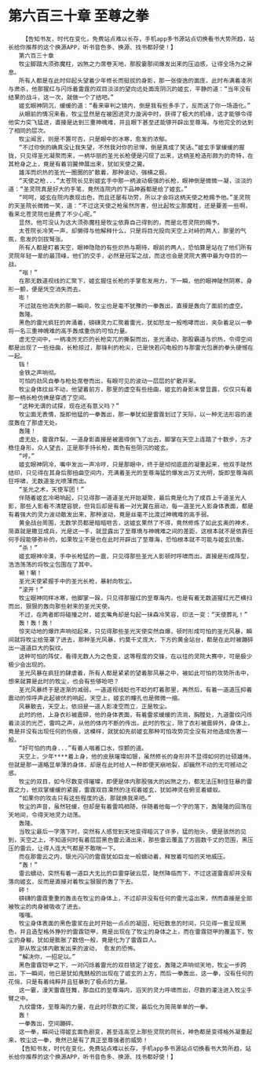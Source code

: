 # 第六百三十章 至尊之拳
        【告知书友，时代在变化，免费站点难以长存，手机app多书源站点切换看书大势所趋，站长给你推荐的这个换源APP，听书音色多、换源、找书都好使！】
       第六百三十章
       牧尘脚踏大须弥魔柱，凶煞之力席卷天地，那股霎那间爆发出来的压迫感，让得全场为之屏息。
       所有人都是在此时仰起头望着少年修长而挺拔的身影，那一张俊逸的面庞，此时布满着凌冽与肃杀，他那猩红与闪烁着雷霆的双目淡淡的望向远处面庞阴沉的姬玄，平静的道：“当年没有结果的战斗，这一次，就做一个了结吧。”
       姬玄眼神阴沉，缓缓的道：“看来审判之镜内，倒是我有些多手了，反而送了你一场造化。”
       从眼前的情况来看，牧尘显然是在被困进灵力漩涡中时，获得了极大的机缘，这才能够令得他实力突飞猛进，直接是达到三重神魄难，并且眼下甚至还能够开辟出至尊海，与他完全的达到了相同的层次。
       牧尘闻言，则是不置可否，只是眼中的冰寒，愈发的浓郁。
       “不过你倒的确真没让我失望，不然我对你的忌惮，倒是真成了笑话。”姬玄手掌缓缓的握拢，只见得圣光凝聚而来，一柄华丽的圣光长枪便是闪现了出来，这柄圣枪造形颇为的奇特，在其枪身之上，竟是有着羽翼伸展出来，犹如天使之翼。
       雄浑而炽热的圣光一圈圈的扩散着，那种波动，强横之极。
       “天使之枪...”太苍院长见到姬玄手中那一柄波动极强的长枪，眼神倒是微微一凝，淡淡的道：“圣灵院真是好大的手笔，竟然连院内的下品神器都是给了姬玄。”
       “呵呵，姬玄在院内表现出色，而且还屡有功劳，所以才会将这柄天使之枪赐予他。”圣灵院的天圣院长微微一笑，道：“不过这天使之枪虽然厉害，但比起牧尘那魔柱，还是要差一些啊，看来北苍灵院也是费了不少心呢。”
       显然，他可没认为这大须弥魔柱是牧尘依靠自己得到的，而是北苍灵院的赐予。
       太苍院长冷笑一声，却懒得与他解释什么，只是将目光投向天空上对峙的两人，那里的气氛，愈发的剑拔弩张。
       所有人都是盯着天空，眼神隐隐的有些炽热与期待，眼前的两人，恐怕算是站在了他们所有灵院年轻一辈的最顶峰，他们的交手，必然是冠军之战，而这也会是灵院大赛中最为夺目的一战。
       “嗡！”
       在那无数道视线的汇聚下，姬玄握住长枪的手掌愈发用力，下一瞬，他的眼神陡然阴寒，身形一颤，便是凭空消失而去。
       嘭！
       不过就在他消失的那一瞬间，牧尘也是毫不犹豫的一拳轰出，直接是轰向了面前的虚空。
       轰隆。
       黑色的雷光疯狂的奔涌着，磅礴灵力汇聚着雷光，犹如怒龙一般咆哮而出，夹杂着足以一拳将一名三重神魄难的高手轰成重伤的可怕力量。
       虚无空间中，一柄凌厉无匹的长枪突兀的撕裂而出，圣光涌动，那股霸道与炽热，令得空间都是出现了一些扭曲，长枪掠过，那锋利的枪尖，已是快若闪电般的与那雷光包裹的拳头硬憾在一起。
       铛！
       金铁之声响彻。
       可怕的劲风自拳与枪处席卷而出，有眼可见的波动一层层的扩散开来。
       牧尘身体纹丝不动，他望着前方，那里的虚空有些扭曲，姬玄的身影未曾显露，仅仅只有着那一柄长枪仿佛是穿透了空间。
       “这种无谓的试探，现在还有意义吗？”
       牧尘面无表情，旋即他猛的一拳轰出，那一拳犹如是雷霆划过了天际，以一种无法形容的速度轰在了那虚无处。
       轰隆！
       虚无处，雷霆炸裂，一道身影直接是被震得倒飞了出去，脚掌在天空上连踏了十数步，方才稳住身形，众人望去，正是那手持长枪，面色有些阴沉的姬玄。
       “哼。”
       姬玄眼神阴冷，嘴中发出一声冷哼，只是那眼中，终于是彻彻底底的凝重起来，他双手陡然结印，只见得在其身后那扭曲空间内，充满着圣光的至尊海猛的爆发出万丈光明，旋即至尊海疯狂呼啸，无数道圣光喷薄而出。
       “圣光之术，天使军团！”
       伴随着姬玄冷喝响起，只见得那一道道圣光开始凝聚，最后竟是化为了成百上千道圣光人影，那些人影看不清楚容貌，但背后却是有着一对光翼在扇动，每一道圣光人影身体表面，都是有着强大的灵力波动散发出来，那种波动，竟是丝毫不比渡过神魄难的高手弱。
       黄金战台周围，无数学员都是暗暗咂舌，这姬玄果然了不得，竟然修炼了如此玄奥的神术，简直就是撒豆成兵，光是这一手，就显露出了至尊境与神魄难之间的差距，这根本就不是依靠任何手段能够弥补的，如果牧尘不是也在此时开辟出了至尊海，恐怕根本就不可能与姬玄抗衡。
       “杀！”
       姬玄眼神冷漠，手中长枪猛的一震，只见得那些圣光人影顿时呼啸而出，直接是形成阵型，浩浩荡荡的将牧尘包围在了其中。
       唰！唰！
       圣光天使紧握手中的圣光长枪，暴射向牧尘。
       “滚开！”
       牧尘眼神同样冰寒，他脚掌一跺，只见得那猩红的至尊海内，也是有着无数道猩红光芒横扫而出，狠狠的轰向那些射来的圣光天使。
       不过，在两者即将碰撞之时，姬玄嘴角却是勾起一抹森冷笑容，印法一变：“天使葬礼！”
       轰！轰！轰！
       惊天动地的爆炸声响彻起来，只见得那些圣光天使突然自爆，顿时形成可怕的圣光风暴，瞬间就将牧尘给笼罩了进去，那种圣光风暴，约莫千丈庞大，下方的黄金站台，都是在此时被蹦碎出一道道巨大的裂纹。
       这种可怕的阵仗，看得无数人为之色变，这等程度的交锋，在以往的灵院大赛中，可是极少极少会出现的。
       圣光风暴在疯狂的肆虐着，所有人都是紧紧的望着那风暴之中，被如此可怕的攻势所击中，想来就算是此时的牧尘，也会有些够呛吧？
       圣光风暴终于是逐渐的减弱，一道道视线眨也不眨的盯着那里，再然后，有着一道道压抑着震动的惊呼声此起彼伏的响起，天空上，姬玄的瞳孔也是微微一缩。
       风暴散去，天空上，依旧是一道人影凌空而立，正是牧尘。
       此时的他，上身衣衫被震碎，他的身体表面，有着雷浆缓缓的流淌，胸膛处，九道雷纹闪烁着淡淡的光芒，雷鸣之声，从他的体内不断的传出，此时的牧尘，除了衣衫被震碎外，身体上，竟是并没有出现任何的伤痕，这模样，就犹如先前姬玄那种可怕攻势完全没有对他造成伤害一般。
       “好可怕的肉身...”有着人咽着口水，惊颤的道。
       天空上，少年****着上身，他的皮肤璀璨如银，虽然修长的身形并不显得如何的壮硕雄伟，但就是那一道略显单薄的身体，却是在此时给人一种即便天崩地裂，却巍然不动的无可撼动之感。
       牧尘的双目，如今尽数变得璀璨，即便是体内那股强大的凶煞之力，都无法压制住狂暴的雷霆之力，他双掌缓缓的紧握，雷霆双目漠然的注视着姬玄，犹如神灵在俯览着蝼蚁。
       “如果你的攻击只有这些程度的话，那就换我来吧。”
       牧尘的声音，虽然轻缓，但却是有着雷鸣相随，伴随着他每一个字的落下，轰隆隆的回荡在天地间，令得天地灵力动荡。
       轰隆。
       当牧尘最后一字落下时，突然有人感觉到天地变得暗沉了许多，猛的抬头，便是骇然的见到，天空之上，不知道何时有着层层黑色雷云涌出来，那些雷云覆盖了方圆数千丈的范围，黑压压的雷云，让得人连大气都是不敢喘一下。
       而在那雷云之内，银光闪闪的雷霆犹如巨龙一般蠕动着，释放着可怕的天地威压。
       “轰！”
       雷云蠕动，突然有着一道巨大无比的巨雷穿破云层，陡然降临而下，不过这道雷霆却并没有落向姬玄，反而是直接对着牧尘狠狠的轰了下去。
       砰！
       磅礴的雷霆重重的轰击在牧尘的身体上，不过却并没有任何的雷光溢出来，然而直接是全部被牧尘的肉身被吸收了进去。
       嗤嗤。
       牧尘身体表面的黑色雷浆在此时开始一点点的凝固，短短数息的时间，只见得一套呈现黑色，并且造型格外狰狞的雷霆铠甲，竟是出现在了牧尘的身体之上，而在雷霆铠甲的覆盖下，牧尘的身躯，犹如是膨胀了数倍一般，竟是化为了雷霆巨人。
       那从牧尘体内散发出来的波动， 愈发的恐怖。
       “解决你，一招足以。”
       黑色雷霆铠甲之下，一对闪烁着雷光的双目锁定了姬玄，轰隆之声响彻天地，牧尘一步跨出，下一瞬间，他已是犹如鬼魅般的出现在了姬玄的上方，而后一拳轰出，这一拳，没有任何的花俏，只是有着纯粹并且狂暴到了极点的力量。
       这一霎，漫天雷霆狂舞，那血红的至尊海内，滔天的灵力呼啸而出，尽数的灌注进入牧尘手臂之中。
       九纹雷体，至尊海的力量，在此时尽数的汇聚，最后化为简简单单的一拳。
       轰！
       一拳轰出，空间蹦碎。
       这一拳，瞬间让得姬玄面色剧变，甚至连高空上那些灵院的院长，神色都是变得格外凝重起来，牧尘这一拳，竟然已是有了真正至尊强者的威势！
       【告知书友，时代在变化，免费站点难以长存，手机app多书源站点切换看书大势所趋，站长给你推荐的这个换源APP，听书音色多、换源、找书都好使！】